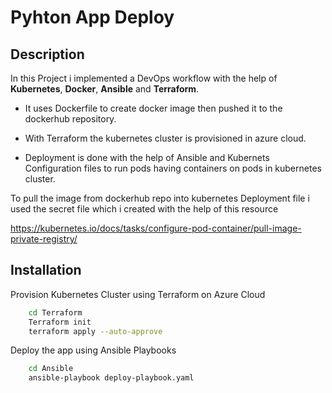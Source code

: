 # Pyhton App Deploy





## Description
In this Project i implemented a DevOps workflow with the help of **Kubernetes**, **Docker**, **Ansible** and **Terraform**.

- It uses Dockerfile to create docker image then pushed it to the dockerhub repository. 

- With Terraform the kubernetes cluster is provisioned in azure cloud. 

- Deployment is done with the help of Ansible and Kubernets Configuration files to run pods having containers on pods in kubernetes cluster.

To pull the image from dockerhub repo into kubernetes Deployment file i used the secret file which i created with the help of this resource

https://kubernetes.io/docs/tasks/configure-pod-container/pull-image-private-registry/



## Installation

Provision Kubernetes Cluster using Terraform on Azure Cloud
```bash
    cd Terraform
    Terraform init
    terraform apply --auto-approve
```
Deploy the app using Ansible Playbooks
```bash
    cd Ansible
    ansible-playbook deploy-playbook.yaml
```
